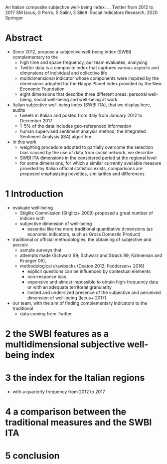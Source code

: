 An Italian composite subjective well-being index: ... Twitter from 2012 to 2017
SM Iacus, G Porro, S Salini, E Siletti
Social Indicators Research, 2020 Springer

# Abstract

* Since 2012, propose a subjective well-being index (SWBI) complementary to the
  * high time and space frequency, our team evaluates, analysing
  * Twitter data is a composite index that captures various aspects and
    dimensions of individual and collective life
  * multidimensional indicator whose components were inspired by the dimensions
    adopted for the Happy Planet Index provided by the New Economic Foundation
  * eight dimensions that describe three different areas:
    personal well-being, social well-being and well-being at work
* Italian subjective well-being index (SWBI ITA), that we display here, audits
  * tweets in Italian and posted from Italy from January 2012 to December 2017
  * 1–5% of the data includes geo-referenced information
  * human supervised sentiment analysis method,
    the Integrated Sentiment Analysis (iSA) algorithm
* In this work
  * weighting procedure adopted to partially overcome the selection bias caused
    by the use of data from social network, we describe
  * SWBI ITA dimensions in the considered period at the regional level
  * for some dimensions, for which a similar currently available measure
    provided by Italian official statistics exists, comparisons are proposed
    emphasizing novelties, similarities and differences

# 1 Introduction

* evaluate well-being
  * Stiglitz Commission (Stiglitz+ 2009) proposed a great number of indices with
  * subjective dimension of well-being
    * essential like the more traditional quantitative dimensions (as economic
      indicators, such as Gross Domestic Product)
* traditional or official methodologies, the obtaining of subjective and perceiv
  * sample surveys that
  * attempts made (Schwarz 99; Schwarz and Strack 99; Kahneman and Krueger 06),
  * methodological drawbacks (Deaton 2012; Feddersen+ 2016)
    * explicit questions can be influenced by contextual elements
    * non-response bias
    * expensive and almost impossible to obtain high-frequency data or with an
      adequate territorial granularity
    * limited and undersized presence of the subjective and perceived dimension
      of well-being (Iacus+ 2017)
* our team, with the aim of finding complementary indicators to the traditional
  * data coming from Twitter

# 2 the SWBI features as a multidimensional subjective well-being index

# 3 the index for the Italian regions

* with a quarterly frequency from 2012 to 2017

# 4 a comparison between the traditional measures and the SWBI ITA

# 5 conclusion
